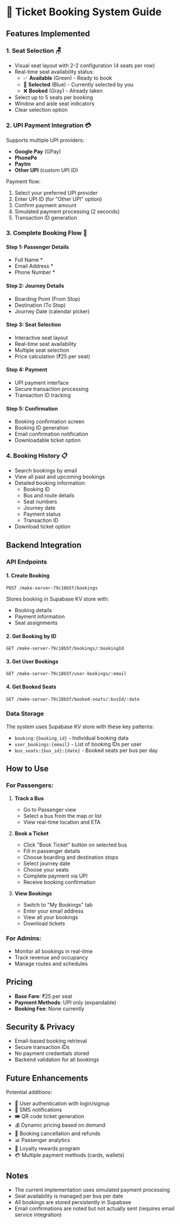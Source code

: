 # 🎫 Ticket Booking System Guide

## Features Implemented

### 1. **Seat Selection** 🪑
- Visual seat layout with 2-2 configuration (4 seats per row)
- Real-time seat availability status:
  - ✅ **Available** (Green) - Ready to book
  - 🔵 **Selected** (Blue) - Currently selected by you
  - ❌ **Booked** (Gray) - Already taken
- Select up to 5 seats per booking
- Window and aisle seat indicators
- Clear selection option

### 2. **UPI Payment Integration** 💳
Supports multiple UPI providers:
- **Google Pay** (GPay)
- **PhonePe**
- **Paytm**
- **Other UPI** (custom UPI ID)

Payment flow:
1. Select your preferred UPI provider
2. Enter UPI ID (for "Other UPI" option)
3. Confirm payment amount
4. Simulated payment processing (2 seconds)
5. Transaction ID generation

### 3. **Complete Booking Flow** 📝

#### Step 1: Passenger Details
- Full Name *
- Email Address *
- Phone Number *

#### Step 2: Journey Details
- Boarding Point (From Stop)
- Destination (To Stop)
- Journey Date (calendar picker)

#### Step 3: Seat Selection
- Interactive seat layout
- Real-time seat availability
- Multiple seat selection
- Price calculation (₹25 per seat)

#### Step 4: Payment
- UPI payment interface
- Secure transaction processing
- Transaction ID tracking

#### Step 5: Confirmation
- Booking confirmation screen
- Booking ID generation
- Email confirmation notification
- Downloadable ticket option

### 4. **Booking History** 📋
- Search bookings by email
- View all past and upcoming bookings
- Detailed booking information:
  - Booking ID
  - Bus and route details
  - Seat numbers
  - Journey date
  - Payment status
  - Transaction ID
- Download ticket option

## Backend Integration

### API Endpoints

#### 1. Create Booking
```
POST /make-server-79c18b5f/bookings
```
Stores booking in Supabase KV store with:
- Booking details
- Payment information
- Seat assignments

#### 2. Get Booking by ID
```
GET /make-server-79c18b5f/bookings/:bookingId
```

#### 3. Get User Bookings
```
GET /make-server-79c18b5f/user-bookings/:email
```

#### 4. Get Booked Seats
```
GET /make-server-79c18b5f/booked-seats/:busId/:date
```

### Data Storage

The system uses Supabase KV store with these key patterns:
- `booking:{booking_id}` - Individual booking data
- `user_bookings:{email}` - List of booking IDs per user
- `bus_seats:{bus_id}:{date}` - Booked seats per bus per day

## How to Use

### For Passengers:

1. **Track a Bus**
   - Go to Passenger view
   - Select a bus from the map or list
   - View real-time location and ETA

2. **Book a Ticket**
   - Click "Book Ticket" button on selected bus
   - Fill in passenger details
   - Choose boarding and destination stops
   - Select journey date
   - Choose your seats
   - Complete payment via UPI
   - Receive booking confirmation

3. **View Bookings**
   - Switch to "My Bookings" tab
   - Enter your email address
   - View all your bookings
   - Download tickets

### For Admins:

- Monitor all bookings in real-time
- Track revenue and occupancy
- Manage routes and schedules

## Pricing

- **Base Fare**: ₹25 per seat
- **Payment Methods**: UPI only (expandable)
- **Booking Fee**: None currently

## Security & Privacy

- Email-based booking retrieval
- Secure transaction IDs
- No payment credentials stored
- Backend validation for all bookings

## Future Enhancements

Potential additions:
- 🔐 User authentication with login/signup
- 📱 SMS notifications
- 🎟️ QR code ticket generation
- 💰 Dynamic pricing based on demand
- 🔄 Booking cancellation and refunds
- 📊 Passenger analytics
- 🎁 Loyalty rewards program
- 💳 Multiple payment methods (cards, wallets)

## Notes

- The current implementation uses simulated payment processing
- Seat availability is managed per bus per date
- All bookings are stored persistently in Supabase
- Email confirmations are noted but not actually sent (requires email service integration)
